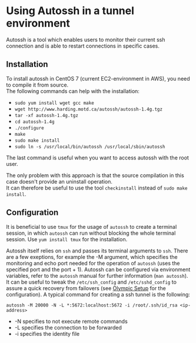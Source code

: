 # Using Autossh in a tunnel environment

Autossh is a tool which enables users to monitor their current ssh connection and is able to restart connections in specific cases.

## Installation
To install autossh in CentOS 7 (current EC2-environment in AWS), you need to compile it from source.  
The following commands can help with the installation:

+ `sudo yum install wget gcc make`
+ `wget http://www.harding.motd.ca/autossh/autossh-1.4g.tgz`
+ `tar -xf autossh-1.4g.tgz`
+ `cd autossh-1.4g`
+ `./configure`
+ `make`
+ `sudo make install`
+ `sudo ln -s /usr/local/bin/autossh /usr/local/sbin/autossh`

The last command is useful when you want to access autossh with the root user.

The only problem with this approach is that the source compilation in this case doesn't provide an uninstall operation.  
It can therefore be useful to use the tool `checkinstall` instead of `sudo make install`.

## Configuration
It is beneficial to use `tmux` for the usage of `autossh` to create a terminal session, in which `autossh` can run without blocking the whole terminal session. Use `yum install tmux` for the installation.

Autossh itself relies on `ssh` and passes its terminal arguments to `ssh`. There are a few exeptions, for example the -M argument, which specifies the monitoring and echo port needed for the operation of `autossh` (uses the specified port and the port + 1). Autossh can be configured via environment variables, refer to the `autossh` manual for further information (`man autossh`).  
It can be useful to tweak the `/etc/ssh_config` and `/etc/sshd_config` to assure a quick recovery from failovers (see [Olympic Setup](/wiki/info/landscape/olympic-setup.md#tunnels) for the configuration). A typical command for creating a ssh tunnel is the following:

```
autossh -M 20000 -N -L *:5672:localhost:5672 -i /root/.ssh/id_rsa <ip-address>
```

+ -N specifies to not execute remote commands
+ -L specifies the connection to be forwarded
+ -i specifies the identity file